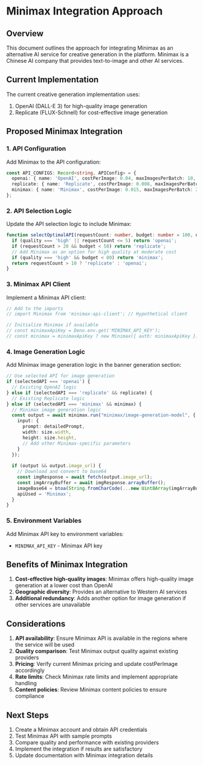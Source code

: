 # Minimax Integration Approach

## Overview
This document outlines the approach for integrating Minimax as an alternative AI service for creative generation in the platform. Minimax is a Chinese AI company that provides text-to-image and other AI services.

## Current Implementation
The current creative generation implementation uses:
1. OpenAI (DALL-E 3) for high-quality image generation
2. Replicate (FLUX-Schnell) for cost-effective image generation

## Proposed Minimax Integration

### 1. API Configuration
Add Minimax to the API configuration:

```typescript
const API_CONFIGS: Record<string, APIConfig> = {
  openai: { name: 'OpenAI', costPerImage: 0.04, maxImagesPerBatch: 10, supportsVideo: false, quality: 'high' },
  replicate: { name: 'Replicate', costPerImage: 0.008, maxImagesPerBatch: 50, supportsVideo: true, quality: 'medium' },
  minimax: { name: 'Minimax', costPerImage: 0.015, maxImagesPerBatch: 20, supportsVideo: false, quality: 'high' }
};
```

### 2. API Selection Logic
Update the API selection logic to include Minimax:

```typescript
function selectOptimalAPI(requestCount: number, budget: number = 100, quality: 'high' | 'medium' | 'low' = 'medium'): string {
  if (quality === 'high' || requestCount <= 5) return 'openai';
  if (requestCount > 20 && budget < 50) return 'replicate';
  // Add Minimax as an option for high quality at moderate cost
  if (quality === 'high' && budget < 80) return 'minimax';
  return requestCount > 10 ? 'replicate' : 'openai';
}
```

### 3. Minimax API Client
Implement a Minimax API client:

```typescript
// Add to the imports
// import Minimax from 'minimax-api-client'; // Hypothetical client

// Initialize Minimax if available
// const minimaxApiKey = Deno.env.get('MINIMAX_API_KEY');
// const minimax = minimaxApiKey ? new Minimax({ auth: minimaxApiKey }) : null;
```

### 4. Image Generation Logic
Add Minimax image generation logic in the banner generation section:

```typescript
// Use selected API for image generation
if (selectedAPI === 'openai') {
  // Existing OpenAI logic
} else if (selectedAPI === 'replicate' && replicate) {
  // Existing Replicate logic
} else if (selectedAPI === 'minimax' && minimax) {
  // Minimax image generation logic
  const output = await minimax.run("minimax/image-generation-model", {
    input: {
      prompt: detailedPrompt,
      width: size.width,
      height: size.height,
      // Add other Minimax-specific parameters
    }
  });
  
  if (output && output.image_url) {
    // Download and convert to base64
    const imgResponse = await fetch(output.image_url);
    const imgArrayBuffer = await imgResponse.arrayBuffer();
    imageBase64 = btoa(String.fromCharCode(...new Uint8Array(imgArrayBuffer)));
    apiUsed = 'Minimax';
  }
}
```

### 5. Environment Variables
Add Minimax API key to environment variables:
- `MINIMAX_API_KEY` - Minimax API key

## Benefits of Minimax Integration
1. **Cost-effective high-quality images**: Minimax offers high-quality image generation at a lower cost than OpenAI
2. **Geographic diversity**: Provides an alternative to Western AI services
3. **Additional redundancy**: Adds another option for image generation if other services are unavailable

## Considerations
1. **API availability**: Ensure Minimax API is available in the regions where the service will be used
2. **Quality comparison**: Test Minimax output quality against existing providers
3. **Pricing**: Verify current Minimax pricing and update costPerImage accordingly
4. **Rate limits**: Check Minimax rate limits and implement appropriate handling
5. **Content policies**: Review Minimax content policies to ensure compliance

## Next Steps
1. Create a Minimax account and obtain API credentials
2. Test Minimax API with sample prompts
3. Compare quality and performance with existing providers
4. Implement the integration if results are satisfactory
5. Update documentation with Minimax integration details